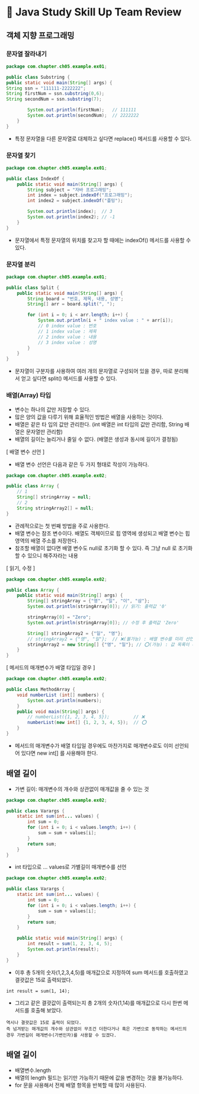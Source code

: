 # 📖 Java Study Skill Up Team Review

## 객체 지향 프로그래밍

### 문자열 잘라내기
```java
package com.chapter.ch05.example.ex01;

public class Substring {
public static void main(String[] args) {
String ssn = "111111-2222222";
String firstNum = ssn.substring(0,6);
String secondNum = ssn.substring(7);

        System.out.println(firstNum);   // 111111
        System.out.println(secondNum);  // 2222222
    }
}
```
* 특정 문자열을 다른 문자열로 대체하고 싶다면 replace() 메서드를 사용할 수 있다.

### 문자열 찾기
```java
package com.chapter.ch05.example.ex01;

public class IndexOf {
    public static void main(String[] args) {
        String subject = "자바 프로그래밍";
        int index = subject.indexOf("프로그래밍");
        int index2 = subject.indexOf("플밍");

        System.out.println(index);  // 3
        System.out.println(index2); // -1
    }
}
```
* 문자열에서 특정 문자열의 위치를 찾고자 할 때에는 indexOf() 메서드를 사용할 수 있다. 

### 문자열 분리
```java
package com.chapter.ch05.example.ex01;

public class Split {
    public static void main(String[] args) {
        String board = "번호, 제목, 내용, 성명";
        String[] arr = board.split(", ");

        for (int i = 0; i < arr.length; i++) {
            System.out.println(i + " index value : " + arr[i]);
            // 0 index value : 번호
            // 1 index value : 제목
            // 2 index value : 내용
            // 3 index value : 성명
        }
    }
}
```
* 문자열이 구분자를 사용하여 여러 개의 문자열로 구성되어 있을 경우, 따로 분리해서 얻고 싶다면 split() 메서드를 사용할 수 있다.

### 배열(Array) 타입
* 변수는 하나의 값만 저장할 수 있다.
* 많은 양의 값을 다루기 위해 효율적인 방법은 배열을 사용하는 것이다.
* 배열은 같은 타 입의 값만 관리한다. (int 배열은 int 타입의 값만 관리함, String 배열은 문자열만 관리함)
* 배열의 길이는 늘리거나 줄일 수 없다. (배열은 생성과 동시에 길이가 결정됨)

[ 배열 변수 선언 ]

* 배열 변수 선언은 다음과 같은 두 가지 형태로 작성이 가능하다.

```java
package com.chapter.ch05.example.ex02;

public class Array {
    // 1
    String[] stringArray = null;
    // 2
    String stringArray2[] = null;
}
```
* 관례적으로는 첫 번째 방법을 주로 사용한다.
* 배열 변수는 참조 변수이다. 배열도 객체이므로 힙 영역에 생성되고 배열 변수는 힙 영역의 배열 주소를 저장한다.
* 참조할 배열이 없다면 배열 변수도 null로 초기화 할 수 있다. 즉 그냥 null 로 초기화 할 수 있으니 해주자라는 내용

[ 읽기, 수정 ]
```java
package com.chapter.ch05.example.ex02;

public class Array {
    public static void main(String[] args) {
        String[] stringArray = {"영", "일", "이", "삼"};
        System.out.println(stringArray[0]); // 읽기: 출력값 '0'

        stringArray[0] = "Zero";
        System.out.println(stringArray[0]); // 수정 후 출력값 'Zero'

        String[] stringArray2 = {"일", "영"};
        // stringArray2 = {"영", "일"};  // ❌(불가능) : 배열 변수를 미리 선언한 후 값 목록을 변수에 대입할 수 없다.
        stringArray2 = new String[] {"영", "일"}; // ⭕(가능) : 값 목록이 대입되는 시점이 다르면 new 타입[] 을 이용하면 대입할 수 있다.
    }
}
```

[ 메서드의 매개변수가 배열 타입일 경우 ]
```java
package com.chapter.ch05.example.ex02;

public class MethodArray {
    void numberList (int[] numbers) {
        System.out.println(numbers);
    }
    public void main(String[] args) {
        // numberList({1, 2, 3, 4, 5});         // ❌
        numberList(new int[] {1, 2, 3, 4, 5});  // ⭕
    }
}
```
* 메서드의 매개변수가 배열 타입일 경우에도 마찬가지로 매개변수로도 이미 선언되어 있다면 new int[] 를 사용해야 한다.

## 배열 길이
* 가변 길이: 매개변수의 개수와 상관없이 매개값을 줄 수 있는 것

```java
package com.chapter.ch05.example.ex02;

public class Varargs {
    static int sum(int... values) {
        int sum = 0;
        for (int i = 0; i < values.length; i++) {
            sum = sum + values[i];
        }
        return sum;
    }
}
```
* int 타입으로 ... values로 가별길이 매개변수를 선언

```java
package com.chapter.ch05.example.ex02;

public class Varargs {
    static int sum(int... values) {
        int sum = 0;
        for (int i = 0; i < values.length; i++) {
            sum = sum + values[i];
        }
        return sum;
    }

    public static void main(String[] args) {
        int result = sum(1, 2, 3, 4, 5);
        System.out.println(result);
    }
}
```
* 이후 총 5개의 숫자(1,2,3,4,5)를 매개값으로 지정하여 sum 메서드를 호출하였고 결괏값은 15로 출력되었다.

```
int result = sum(1, 14);
```

* 그리고 같은 결괏값이 출력되는지 총 2개의 숫자(1,14)를 매개값으로 다시 한번 메서드를 호출해 보았다.

```
역시나 결괏값은 15로 출력이 되었다.
즉 넘겨받는 매개값의 개수와 상관없이 무조건 더한다거나 혹은 가변으로 동작하는 메서드의 경우 가변길이 매개변수(가변인자)를 사용할 수 있겠다.
```

## 배열 길이
* 배열변수.length
* 배열의 length 필드는 읽기만 가능하기 때문에 값을 변경하는 것을 불가능하다.
* for 문을 사용해서 전체 배열 항목을 반복할 때 많이 사용된다.



